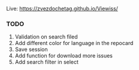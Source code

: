 
Live: https://zvezdochetag.github.io/Viewiss/


### TODO

1. Validation on search filed
2. Add different color for language in the repocard
3. Save session
4. Add function for download more issues
5. Add search filter in select
